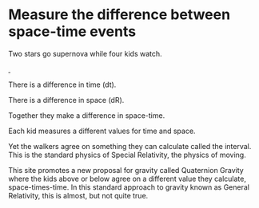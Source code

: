 # Measure the difference between space-time events

Two stars go supernova while four kids watch.

<a id="single_1" href="../../../img/Gravity/measure_900.gif" title="Four ways to see two events">
    <img class='visible-xs' src="../../../img/Gravity/measure_400.gif" alt="" />
    <img class='hidden-xs' src="../../../img/Gravity/measure_600.gif" alt="" /></a>  

There is a difference in time (dt).

There is a difference in space (dR).

Together they make a difference in space-time.

Each kid measures a different values for time and space.

Yet the walkers agree on something they can calculate called the interval.
This is the standard physics of Special Relativity, the physics of moving.

This site promotes a new proposal for gravity called Quaternion Gravity where
the kids above or below agree on a different value they calculate, 
space-times-time.  In this standard approach to gravity known as General 
Relativity, this is almost, but not quite true.
